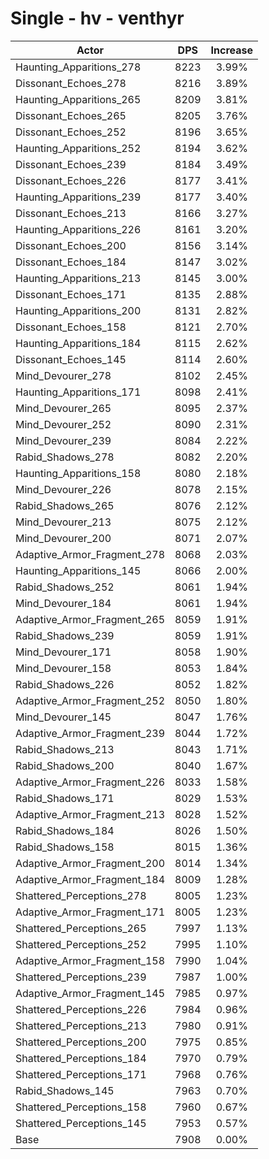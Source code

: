 # Single - hv - venthyr
| Actor | DPS | Increase |
|---|:---:|:---:|
|Haunting_Apparitions_278|8223|3.99%|
|Dissonant_Echoes_278|8216|3.89%|
|Haunting_Apparitions_265|8209|3.81%|
|Dissonant_Echoes_265|8205|3.76%|
|Dissonant_Echoes_252|8196|3.65%|
|Haunting_Apparitions_252|8194|3.62%|
|Dissonant_Echoes_239|8184|3.49%|
|Dissonant_Echoes_226|8177|3.41%|
|Haunting_Apparitions_239|8177|3.40%|
|Dissonant_Echoes_213|8166|3.27%|
|Haunting_Apparitions_226|8161|3.20%|
|Dissonant_Echoes_200|8156|3.14%|
|Dissonant_Echoes_184|8147|3.02%|
|Haunting_Apparitions_213|8145|3.00%|
|Dissonant_Echoes_171|8135|2.88%|
|Haunting_Apparitions_200|8131|2.82%|
|Dissonant_Echoes_158|8121|2.70%|
|Haunting_Apparitions_184|8115|2.62%|
|Dissonant_Echoes_145|8114|2.60%|
|Mind_Devourer_278|8102|2.45%|
|Haunting_Apparitions_171|8098|2.41%|
|Mind_Devourer_265|8095|2.37%|
|Mind_Devourer_252|8090|2.31%|
|Mind_Devourer_239|8084|2.22%|
|Rabid_Shadows_278|8082|2.20%|
|Haunting_Apparitions_158|8080|2.18%|
|Mind_Devourer_226|8078|2.15%|
|Rabid_Shadows_265|8076|2.12%|
|Mind_Devourer_213|8075|2.12%|
|Mind_Devourer_200|8071|2.07%|
|Adaptive_Armor_Fragment_278|8068|2.03%|
|Haunting_Apparitions_145|8066|2.00%|
|Rabid_Shadows_252|8061|1.94%|
|Mind_Devourer_184|8061|1.94%|
|Adaptive_Armor_Fragment_265|8059|1.91%|
|Rabid_Shadows_239|8059|1.91%|
|Mind_Devourer_171|8058|1.90%|
|Mind_Devourer_158|8053|1.84%|
|Rabid_Shadows_226|8052|1.82%|
|Adaptive_Armor_Fragment_252|8050|1.80%|
|Mind_Devourer_145|8047|1.76%|
|Adaptive_Armor_Fragment_239|8044|1.72%|
|Rabid_Shadows_213|8043|1.71%|
|Rabid_Shadows_200|8040|1.67%|
|Adaptive_Armor_Fragment_226|8033|1.58%|
|Rabid_Shadows_171|8029|1.53%|
|Adaptive_Armor_Fragment_213|8028|1.52%|
|Rabid_Shadows_184|8026|1.50%|
|Rabid_Shadows_158|8015|1.36%|
|Adaptive_Armor_Fragment_200|8014|1.34%|
|Adaptive_Armor_Fragment_184|8009|1.28%|
|Shattered_Perceptions_278|8005|1.23%|
|Adaptive_Armor_Fragment_171|8005|1.23%|
|Shattered_Perceptions_265|7997|1.13%|
|Shattered_Perceptions_252|7995|1.10%|
|Adaptive_Armor_Fragment_158|7990|1.04%|
|Shattered_Perceptions_239|7987|1.00%|
|Adaptive_Armor_Fragment_145|7985|0.97%|
|Shattered_Perceptions_226|7984|0.96%|
|Shattered_Perceptions_213|7980|0.91%|
|Shattered_Perceptions_200|7975|0.85%|
|Shattered_Perceptions_184|7970|0.79%|
|Shattered_Perceptions_171|7968|0.76%|
|Rabid_Shadows_145|7963|0.70%|
|Shattered_Perceptions_158|7960|0.67%|
|Shattered_Perceptions_145|7953|0.57%|
|Base|7908|0.00%|
